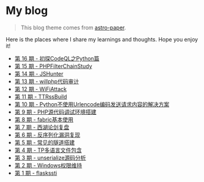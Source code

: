 # My blog 

 > This blog theme comes from [astro-paper](https://github.com/satnaing/astro-paper). 

Here is the places where I share my learnings and thoughts. Hope you enjoy it! 

* [第 16 期 - 初探CodeQL之Python篇](https://N0el4kLs.github.io/posts/16-%E5%88%9D%E6%8E%A2codeql%E4%B9%8Bpython%E7%AF%87-%E4%BD%BF%E7%94%A8ast%E4%B8%80)
* [第 15 期 - PHPFilterChainStudy](https://N0el4kLs.github.io/posts/15-phpfilterchainstudy)
* [第 14 期 - JSHunter](https://N0el4kLs.github.io/posts/14-jshunter-%E4%B8%80%E6%AC%BE%E9%92%88%E5%AF%B9%E4%BA%8E%E5%89%8D%E7%AB%AF%E7%9A%84%E6%9C%AA%E6%8E%88%E6%9D%83%E8%AE%BF%E9%97%AE%E6%89%AB%E6%8F%8F%E5%B7%A5%E5%85%B7)
* [第 13 期 - willphp代码审计](https://N0el4kLs.github.io/posts/13-willphp%E4%BB%A3%E7%A0%81%E5%AE%A1%E8%AE%A1)
* [第 12 期 - WiFiAttack](https://N0el4kLs.github.io/posts/12-wifiattack)
* [第 11 期 - TTRssBuild](https://N0el4kLs.github.io/posts/11-ttrssbuild)
* [第 10 期 - Python不使用Urlencode编码发送请求内容的解决方案](https://N0el4kLs.github.io/posts/10-python%E4%B8%8D%E4%BD%BF%E7%94%A8urlencode%E7%BC%96%E7%A0%81%E5%8F%91%E9%80%81%E8%AF%B7%E6%B1%82%E5%86%85%E5%AE%B9%E7%9A%84%E8%A7%A3%E5%86%B3%E6%96%B9%E6%A1%88)
* [第 9 期 - PHP源代码调试环境搭建](https://N0el4kLs.github.io/posts/9-php%E6%BA%90%E4%BB%A3%E7%A0%81%E8%B0%83%E8%AF%95%E7%8E%AF%E5%A2%83%E6%90%AD%E5%BB%BA)
* [第 8 期 - fabric基本使用](https://N0el4kLs.github.io/posts/8-fabric%E5%9F%BA%E6%9C%AC%E4%BD%BF%E7%94%A8)
* [第 7 期 - 西湖论剑复盘](https://N0el4kLs.github.io/posts/7-%E8%A5%BF%E6%B9%96%E8%AE%BA%E5%89%91%E5%A4%8D%E7%9B%98-%E4%BF%A1%E5%91%BC%E4%BB%BB%E6%84%8Fphp%E6%96%87%E4%BB%B6%E8%AF%BB%E5%8F%96%E5%AE%A1%E8%AE%A1%E8%BF%87%E7%A8%8B)
* [第 6 期 - 反序列化漏洞复现](https://N0el4kLs.github.io/posts/6-%E5%8F%8D%E5%BA%8F%E5%88%97%E5%8C%96%E6%BC%8F%E6%B4%9E%E5%A4%8D%E7%8E%B0)
* [第 5 期 - 常见的隧道搭建](https://N0el4kLs.github.io/posts/5-%E5%B8%B8%E8%A7%81%E7%9A%84%E9%9A%A7%E9%81%93%E6%90%AD%E5%BB%BA)
* [第 4 期 - TP多语言文件包含](https://N0el4kLs.github.io/posts/4-tp%E5%A4%9A%E8%AF%AD%E8%A8%80%E6%96%87%E4%BB%B6%E5%8C%85%E5%90%AB)
* [第 3 期 - unserialize源码分析](https://N0el4kLs.github.io/posts/3-unserialize%E6%BA%90%E7%A0%81%E5%88%86%E6%9E%90)
* [第 2 期 - Windows权限维持](https://N0el4kLs.github.io/posts/2-windows%E6%9D%83%E9%99%90%E7%BB%B4%E6%8C%81)
* [第 1 期 - flaskssti](https://N0el4kLs.github.io/posts/1-flaskssti)
